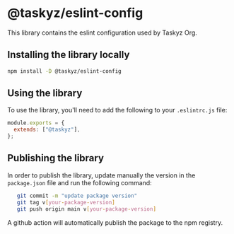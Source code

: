 # @taskyz/eslint-config

This library contains the eslint configuration used by Taskyz Org.

## Installing the library locally

```bash
npm install -D @taskyz/eslint-config
```

## Using the library

To use the library, you'll need to add the following to your `.eslintrc.js` file:

```js
module.exports = {
  extends: ["@taskyz"],
};
```

## Publishing the library

In order to publish the library, update manually the version in the `package.json` file and run the following command:

```bash
   git commit -m "update package version"
   git tag v[your-package-version]
   git push origin main v[your-package-version]
```

A github action will automatically publish the package to the npm registry.
